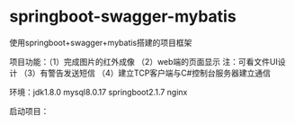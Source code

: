# springboot-swagger-mybatis
使用springboot+swagger+mybatis搭建的项目框架

项目功能：（1）完成图片的红外成像
          （2）web端的页面显示   注：可看文件UI设计
          （3）有警告发送短信
          （4）建立TCP客户端与C#控制台服务器建立通信
          
环境：jdk1.8.0  mysql8.0.17 springboot2.1.7  nginx

启动项目：
